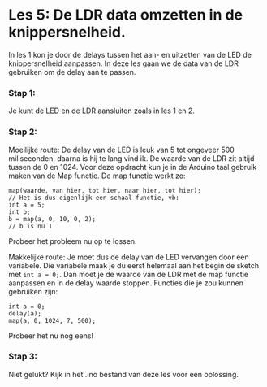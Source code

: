 # Les 5: De LDR data omzetten in de knippersnelheid.
In les 1 kon je door de delays tussen het aan- en uitzetten van de LED de knippersnelheid aanpassen. In deze les gaan we de data van de LDR gebruiken om de delay aan te passen.

### Stap 1:
Je kunt de LED en de LDR aansluiten zoals in les 1 en 2.

### Stap 2:
Moeilijke route: De delay van de LED is leuk van 5 tot ongeveer 500 miliseconden, daarna is hij te lang vind ik. De waarde van de LDR zit altijd tussen de 0 en 1024. Voor deze opdracht kun je in de Arduino taal gebruik maken van de Map functie. De map functie werkt zo:
```
map(waarde, van hier, tot hier, naar hier, tot hier);
// Het is dus eigenlijk een schaal functie, vb:
int a = 5;
int b;
b = map(a, 0, 10, 0, 2);
// b is nu 1
```
Probeer het probleem nu op te lossen.

Makkelijke route: Je moet dus de delay van de LED vervangen door een variabele. Die variabele maak je du eerst helemaal aan het begin de sketch met ```int a = 0;```. Dan moet je de waarde van de LDR met de map functie aanpassen en in de delay waarde stoppen. Functies die je zou kunnen gebruiken zijn:
```
int a = 0;
delay(a);
map(a, 0, 1024, 7, 500);
```
Probeer het nu nog eens!

### Stap 3:
Niet gelukt? Kijk in het .ino bestand van deze les voor een oplossing.
